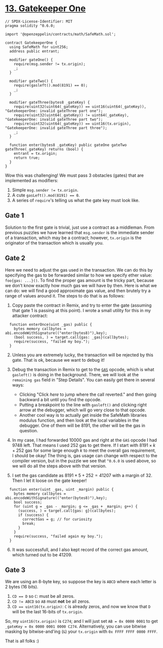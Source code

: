 # [13. Gatekeeper One](https://ethernaut.openzeppelin.com/level/0x9b261b23cE149422DE75907C6ac0C30cEc4e652A)

```solidity
// SPDX-License-Identifier: MIT
pragma solidity ^0.6.0;

import '@openzeppelin/contracts/math/SafeMath.sol';

contract GatekeeperOne {
  using SafeMath for uint256;
  address public entrant;

  modifier gateOne() {
    require(msg.sender != tx.origin);
    _;
  }

  modifier gateTwo() {
    require(gasleft().mod(8191) == 0);
    _;
  }

  modifier gateThree(bytes8 _gateKey) {
    require(uint32(uint64(_gateKey)) == uint16(uint64(_gateKey)), "GatekeeperOne: invalid gateThree part one");
    require(uint32(uint64(_gateKey)) != uint64(_gateKey), "GatekeeperOne: invalid gateThree part two");
    require(uint32(uint64(_gateKey)) == uint16(tx.origin), "GatekeeperOne: invalid gateThree part three");
    _;
  }

  function enter(bytes8 _gateKey) public gateOne gateTwo gateThree(_gateKey) returns (bool) {
    entrant = tx.origin;
    return true;
  }
}
```

Wow this was challenging! We must pass 3 obstacles (gates) that are implemented as modifiers:

1. Simple `msg.sender != tx.origin`.
2. A cute `gasLeft().mod(8191) == 0`.
3. A series of `require`'s telling us what the gate key must look like.

## Gate 1

Solution to the first gate is trivial, just use a contract as a middleman. From previous puzzles we have learned that `msg.sender` is the immediate sender of a transaction, which may be a contract; however, `tx.origin` is the originator of the transaction which is usually you.

## Gate 2

Here we need to adjust the gas used in the transaction. We can do this by specifying the gas to be forwarded similar to how we specify ether value: `foo{gas: ...}()`. To find the proper gas amount is the tricky part, because we don't know exactly how much gas we will have by then. Here is what we can do: we will find a good approximate gas value, and then brutely try a range of values around it. The steps to do that is as follows:

1. Copy paste the contract in Remix, and try to enter the gate (assuming that gate 1 is passing at this point). I wrote a small utility for this in my attacker contract:

```solidity
  function enterOnce(uint _gas) public {
    bytes memory callbytes = abi.encodeWithSignature(("enter(bytes8)"),key);
    (bool success, ) = target.call{gas: _gas}(callbytes);
    require(success, "failed my boy.");
  } 
```

2. Unless you are extremely lucky, the transaction will be rejected by this gate. That is ok, because we want to debug it!

3. Debug the transaction in Remix to get to the [`GAS`](https://github.com/crytic/evm-opcodes) opcode, which is what `gasleft()` is doing in the background. There, we will look at the `remaining gas` field in "Step Details". You can easily get there in several ways:

    - Clicking "Click _here_ to jump where the call reverted." and then going backward a bit until you find the opcode.
    - Putting a breakpoint to the line with `gasleft()` and clicking right arrow at the debugger, which will go very close to that opcode.
    - Another cool way is to actually get inside the SafeMath libraries modulus function, and then look at the local variables in the debugger. One of them will be 8191, the other will be the gas in question.

4. In my case, I had forwarded $10000$ gas and right at the `GAS` opcode I had $9748$ left. That means I used $252$ gas to get there. If I start with $8191 \times k + 252$ gas for some large enough $k$ to meet the overall gas requirement, I should be okay! The thing is, gas usage can change with respect to the compiler version, but in the puzzle we see that `^0.6.0` is used above, so we will do all the steps above with that version.

5. I set the gas candidate as $8191 \times 5 + 252 = 41207$ with a margin of $32$. Then I let it loose on the gate keeper!

```solidity
  function enter(uint _gas, uint _margin) public { 
    bytes memory callbytes = abi.encodeWithSignature(("enter(bytes8)"),key);
    bool success;
    for (uint g = _gas - _margin; g <= _gas + _margin; g++) {
      (success, ) = target.call{gas: g}(callbytes);
      if (success) {
        correctGas = g; // for curiosity
        break;
      }
    }
    require(success, "failed again my boy.");
  }
```

6. It was successfull, and I also kept record of the correct gas amount, which turned out to be $41209$.

## Gate 3

We are using an 8-byte key, so suppose the key is `ABCD` where each letter is 2 bytes (16 bits).

  1. `CD == D` so `C`: must be all zeros.
  2. `CD != ABCD` so `AB` must **not** be all zeros.
  3. `CD == uint16(tx.origin)`: `C` is already zeros, and now we know that `D` will be the last 16-bits of `tx.origin`.

So, my `uint16(tx.origin)` is `C274`; and I will just set `AB = 0x 0000 0001` to get `_gateKey = 0x 0000 0001 0000 C274`. Alternatively, you can use bitwise masking by bitwise-and'ing (`&`) your `tx.origin` with `0x FFFF FFFF 0000 FFFF`.

That is all folks :)
